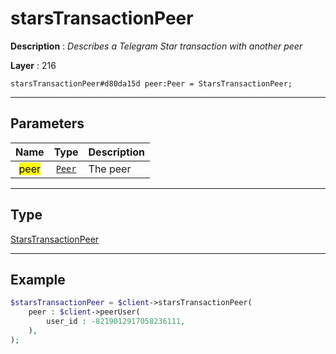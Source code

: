 # starsTransactionPeer

**Description** : *Describes a Telegram Star transaction with another peer*

**Layer** : 216

```tl
starsTransactionPeer#d80da15d peer:Peer = StarsTransactionPeer;
```

---

## Parameters

| Name | Type | Description |
| :---: | :---: | :--- |
| <mark>peer</mark> | [`Peer`](type/Peer) | The peer |

---

## Type

[StarsTransactionPeer](type/StarsTransactionPeer)

---

## Example

```php
$starsTransactionPeer = $client->starsTransactionPeer(
	peer : $client->peerUser(
		user_id : -8219012917058236111,
	),
);
```